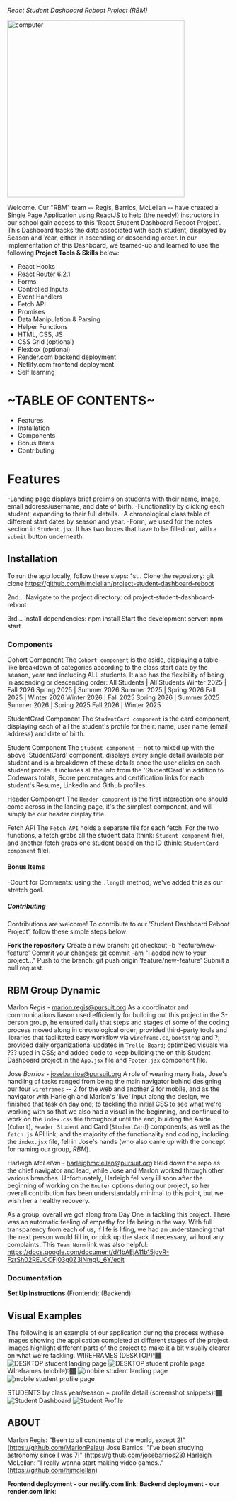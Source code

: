 *React Student Dashboard Reboot Project (RBM)*

<img src="./instruction-assets/computer.png" alt="computer" width="400" height="400">

Welcome. Our "RBM" team -- Regis, Barrios, McLellan -- have created a Single Page Application using ReactJS to help (the needy!) instructors in our school gain access to this 'React Student Dashboard Reboot Project'. This Dashboard tracks the data associated with each student, displayed by Season and Year, either in ascending or descending order. In our implementation of this Dashboard, we teamed-up and learned to use the following **Project Tools & Skills** below:
- React Hooks
- React Router 6.2.1
- Forms
- Controlled Inputs
- Event Handlers
- Fetch API
- Promises
- Data Manipulation & Parsing
- Helper Functions
- HTML, CSS, JS
- CSS Grid (optional)
- Flexbox (optional)
- Render.com backend deployment
- Netlify.com frontend deployment
- Self learning

# ~TABLE OF CONTENTS~  
- Features
- Installation
- Components
- Bonus Items
- Contributing

# Features
-Landing page displays brief prelims on students with their name, image, email address/username, and date of birth.
-Functionality by clicking each student, expanding to their full details.
-A chronological class table of different start dates by season and year.
-Form, we used for the notes section in `Student.jsx`. It has two boxes that have to be filled out, with a `submit` button underneath.

## Installation
To run the app locally, follow these steps:
1st..
Clone the repository: git clone https://github.com/hjmclellan/project-student-dashboard-reboot

2nd...
Navigate to the project directory:
cd project-student-dashboard-reboot

3rd...
Install dependencies: npm install
Start the development server: npm start

### Components
Cohort Component
The `Cohort component` is the aside, displaying a table-like breakdown of categories according to the class start date by the season, year and including ALL students. It also has the flexibility of being in ascending or descending order:
All Students | All Students
Winter 2025  | Fall 2026
Spring 2025  | Summer 2026
Summer 2025  | Spring 2026
Fall 2025    | Winter 2026
Winter 2026  | Fall 2025
Spring 2026  | Summer 2025
Summer 2026  | Spring 2025
Fall 2026    | Winter 2025

StudentCard Component
The `StudentCard component` is the card component, displaying each of all the student's profile for their: name, user name (email address) and date of birth.

Student Component
The `Student component` -- not to mixed up with the above 'StudentCard' component, displays every single detail available per student and is a breakdown of these details once the user clicks on each student profile. It includes all the info from the 'StudentCard' in addition to Codewars totals, Score percentages and certification links for each student's Resume, LinkedIn and Github profiles.

Header Component
The `Header component` is the first interaction one should come across in the landing page, it's the simplest component, and will simply be our header display title.

Fetch API
The `Fetch API` holds a separate file for each fetch. For the two functions, a fetch grabs all the student data (think: `Student component` file), and another fetch grabs one student based on the ID (think: `StudentCard component` file).

#### Bonus Items
-Count for Comments: using the `.length` method, we've added this as our stretch goal.

##### Contributing
Contributions are welcome! To contribute to our 'Student Dashboard Reboot Project', follow these simple steps below:

**Fork the repository**
Create a new branch: git checkout -b 'feature/new-feature'
Commit your changes: git commit -am "I added new to your project..."
Push to the branch: git push origin 'feature/new-feature'
Submit a pull request.

## RBM Group Dynamic
Marlon *Regis* - marlon.regis@pursuit.org
As a coordinator and communications liason used efficiently for building out this project in the 3-person group, he ensured daily that steps and stages of some of the coding process moved along in chronological order; provided third-party tools and libraries that facilitated easy workflow via `wireframe.cc`, `bootstrap` and ?; provided daily organizational updates in `Trello Board`; optimized visuals via ??? used in CSS; and added code to keep building the on this Student Dashboard project in the `App.jsx` file and `Footer.jsx` component file.

Jose *Barrios* - josebarrios@pursuit.org
A role of wearing many hats, Jose's handling of tasks ranged from being the main navigator behind designing our four `wireframes` -- 2 for the web and another 2 for mobile, and as the navigator with Harleigh and Marlon's 'live' input along the design, we finished that task on day one; to tackling the initial CSS to see what we're working with so that we also had a visual in the beginning, and continued to work on the `index.css` file throughout until the end; building the Aside (`Cohort`), `Header`, `Student` and Card (`StudentCard`) components, as well as the `fetch.js` API link; and the majority of the functionality and coding, including the `index.jsx` file, fell in Jose's hands (who also came up with the concept for naming our group, *RBM*).

Harleigh *McLellan* - harleighmclellan@pursuit.org
Held down the repo as the chief navigator and lead, while Jose and Marlon worked through other various branches. Unfortunately, Harleigh fell very ill soon after the beginning of working on the `Router` options during our project, so her overall contribution has been understandably minimal to this point, but we wish her a healthy recovery.

As a group, overall we got along from Day One in tackling this project. There was an automatic feeling of empathy for life being in the way. With full transparency from each of us, if life is lifing, we had an understanding that the next person would fill in, or pick up the slack if necessary, without any complaints. This `Team Norm` link was also helpful: https://docs.google.com/document/d/1bAEjA11b15igvR-FzrSh02REJOCFj03g0Z3INmgU_6Y/edit

### Documentation
**Set Up Instructions**
(Frontend):
(Backend):

## Visual Examples
The following is an example of our application during the process w/these images showing the application completed at different stages of the project. Images highlight different parts of the project to make it a bit visually clearer on what we're tackling.
WIREFRAMES (DESKTOP)👇🏾
![DESKTOP student landing page](public/readme-assets/landing-page.png)
![DESKTOP student profile page](public/readme-assets/student-page.png)
WIreframes (mobile)👇🏾
![mobile student landing page](public/readme-assets/mobile-landing.png)
![mobile student profile page](public/readme-assets/mobile-student.png)

STUDENTS by class year/season + profile detail (screenshot snippets)👇🏾
![Student Dashboard](public/readme-assets/student-dashboard.png)
![Student Profile](public/readme-assets/student-profile.png)

## ABOUT
Marlon Regis: "Been to all continents of the world, except 2!"
(https://github.com/MarlonPelau)
Jose Barrios: "I've been studying astronomy since I was 7!"
(https://github.com/josebarrios23)
Harleigh McLellan: "I really wanna start making video games.."
(https://github.com/hjmclellan)

**Frontend deployment - our netlify.com link**:
**Backend deployment - our render.com link**: